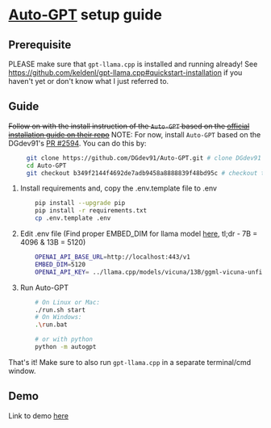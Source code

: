 # [Auto-GPT](https://github.com/Significant-Gravitas/Auto-GPT#-installation) setup guide

## Prerequisite
PLEASE make sure that `gpt-llama.cpp` is installed and running already! See https://github.com/keldenl/gpt-llama.cpp#quickstart-installation if you haven't yet or don't know what I just referred to.

## Guide
~~Follow on with the install instruction of the `Auto-GPT` based on the [official installation guide on their repo](https://github.com/Significant-Gravitas/Auto-GPT#-installation)~~
NOTE: For now, install `Auto-GPT` based on the DGdev91's [PR #2594](https://github.com/Significant-Gravitas/Auto-GPT/pull/2594). You can do this by:

``` bash
     git clone https://github.com/DGdev91/Auto-GPT.git # clone DGdev91's fork
     cd Auto-GPT
     git checkout b349f2144f4692de7adb9458a8888839f48bd95c # checkout the PR change
```

1. Install requirements and, copy the .env.template file to .env
    ``` bash
        pip install --upgrade pip
        pip install -r requirements.txt
        cp .env.template .env
    ```
2. Edit .env file (Find proper EMBED_DIM for llama model [here](https://huggingface.co/shalomma/llama-7b-embeddings#quantitative-analysis), tl;dr - 7B = 4096 & 13B = 5120)
    ``` bash
        OPENAI_API_BASE_URL=http://localhost:443/v1
        EMBED_DIM=5120
        OPENAI_API_KEY= ../llama.cpp/models/vicuna/13B/ggml-vicuna-unfiltered-13b-4bit.bin
    ```

3. Run Auto-GPT
    ```bash
        # On Linux or Mac:
        ./run.sh start
        # On Windows:
        .\run.bat

        # or with python
        python -m autogpt
    ```

That's it! Make sure to also run `gpt-llama.cpp` in a separate terminal/cmd window.

## Demo

Link to demo [here](https://github.com/keldenl/gpt-llama.cpp/blob/master/docs/demos.md#Auto-GPT)
